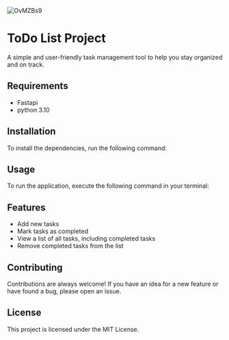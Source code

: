 ![OvMZBs9](https://user-images.githubusercontent.com/50805334/217683358-20cb1979-05ac-4a5c-a37d-2de612970edb.jpg)


# ToDo List Project
A simple and user-friendly task management tool to help you stay organized and on track.

## Requirements
- Fastapi
- python 3.10

## Installation
To install the dependencies, run the following command:

## Usage
To run the application, execute the following command in your terminal:

## Features
- Add new tasks
- Mark tasks as completed
- View a list of all tasks, including completed tasks
- Remove completed tasks from the list

## Contributing
Contributions are always welcome! If you have an idea for a new feature or have found a bug, please open an issue.

## License
This project is licensed under the MIT License.

